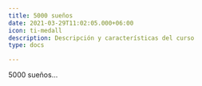 ```yaml
---
title: 5000 sueños
date: 2021-03-29T11:02:05.000+06:00
icon: ti-medall
description: Descripción y características del curso
type: docs

---
```

5000 sueños...
